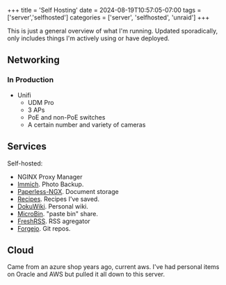 +++
title = 'Self Hosting'
date = 2024-08-19T10:57:05-07:00
tags = ['server','selfhosted']
categories = ['server', 'selfhosted', 'unraid']
+++


This is just a general overview of what I'm running. Updated sporadically, only includes things I'm actively using or have deployed. 

## Networking ##

### In Production ###

* Unifi
    * UDM Pro
    * 3 APs
    * PoE and non-PoE switches
    * A certain number and variety of cameras

## Services ##
Self-hosted:

* NGINX Proxy Manager
* [Immich](https://photos.fig.systems). Photo Backup. 
* [Paperless-NGX](https://paperless.fig.systems). Document storage
* [Recipes](https://recipes.fig.systems). Recipes I've saved.
* [DokuWiki](https://wiki.fig.systems). Personal wiki.
* [MicroBin](https://bin.fig.systems). "paste bin" share.
* [FreshRSS](https://feeds.fig.systems). RSS agregator
* [Forgejo](https://git.fig.systems). Git repos.

## Cloud ##

Came from an azure shop years ago, current aws. I've had personal items on Oracle and AWS but pulled it all down to this server. 

